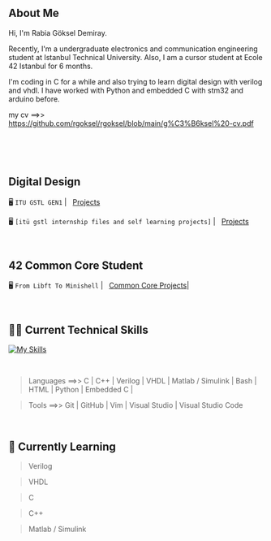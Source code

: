 ## About Me
Hi, I'm Rabia Göksel Demiray. 

Recently, I'm a undergraduate electronics and communication engineering student at Istanbul Technical University. Also, I am a cursor student at Ecole 42 Istanbul for 6 months. 

I'm coding in C for a while and also trying to learn digital design with verilog and vhdl. I have worked with Python and embedded C with stm32 and arduino before.


my cv ==>>  https://github.com/rgoksel/rgoksel/blob/main/g%C3%B6ksel%20-cv.pdf

</br>
</br>
</br>

## Digital Design

🖥️ `ITU GSTL GEN1`
| &nbsp; [Projects](https://github.com/rgoksel/ITU-GSTL-GEN1)


🖥️  `[itü gstl internship files and self learning projects]`
| &nbsp; [Projects](https://github.com/rgoksel/Digital-Design)


<br>

## 42 Common Core Student

 🖥️ `From Libft To Minishell`
| &nbsp; [Common Core Projects](https://github.com/rgoksel/42/blob/main/README.md)|

<br>

## 🧑‍💻 Current Technical Skills

[![My Skills](https://skillicons.dev/icons?i=c,cpp,bash,vim,py,arduino,vscode,html,github,git,visualstudio,stm32)](https://skillicons.dev)

<br>

> Languages ==>>  C | C++ | Verilog | VHDL |  Matlab / Simulink | Bash | HTML | Python | Embedded C |

> Tools ==>>  Git | GitHub | Vim | Visual Studio | Visual Studio Code 

<br>


## 🌱 Currently Learning
> Verilog

> VHDL

> C

> C++

> Matlab / Simulink 


<br>






